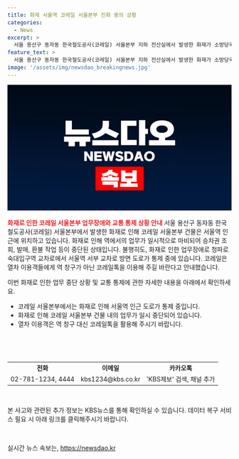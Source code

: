 ```yaml
---
title: 화재 서울역 코레일 서울본부 진화 중의 상황
categories:
  - News
excerpt: >
  서울 용산구 동자동 한국철도공사(코레일) 서울본부 지하 전산실에서 발생한 화재가 소방당국에 의해 약 30분 만에 진압됐습니다. 화재로 인한 다친 사람은 없으나, 서울역에서 역무업무에 일시적으로 지장이 생겼습니다. 코레일은 열차 이용객에게 코레일톡을 이용할 것을 요청했습니다. 이로 인해 청파로 숙대입구역 교차로와 서울역 서부 교차로 방면 도로가 통제 중입니다. (제보 : 시청자 고은미, 익명)
feature_text: >
  서울 용산구 동자동 한국철도공사(코레일) 서울본부 지하 전산실에서 발생한 화재가 소방당국에 의해 약 30분 만에 진압됐습니다. 화재로 인한 다친 사람은 없으나, 서울역에서 역무업무에 일시적으로 지장이 생겼습니다. 코레일은 열차 이용객에게 코레일톡을 이용할 것을 요청했습니다. 이로 인해 청파로 숙대입구역 교차로와 서울역 서부 교차로 방면 도로가 통제 중입니다. (제보 : 시청자 고은미, 익명)
image: '/assets/img/newsdao_breakingnews.jpg'
---
```


<p><img src="/assets/img/newsdao_breakingnews.jpg" alt="firstkoreanews 속보" /></p>

<p><b><span style="color: #ee2323;">화재로 인한 코레일 서울본부 업무장애와 교통 통제 상황 안내</span></b>
서울 용산구 동자동 한국철도공사(코레일) 서울본부에서 발생한 화재로 인해 코레일 서울본부 건물은 서울역 인근에 위치하고 있습니다. 화재로 인해 역에서의 업무가 일시적으로 마비되어 승차권 조회, 발매, 환불 작업 등이 중단된 상태입니다. 불행히도, 화재로 인한 업무장애로 청파로 숙대입구역 교차로에서 서울역 서부 교차로 방면 도로가 통제 중에 있습니다. 코레일은 열차 이용객들에게 역 창구가 아닌 코레일톡을 이용해 주길 바란다고 안내했습니다.</p>

<p data-ke-size="size16"></p>

<p>이번 화재로 인한 업무 중단 상황 및 교통 통제에 관한 자세한 내용을 아래에서 확인하세요. </p>

<ul>
  <li>코레일 서울본부에서는 화재로 인해 서울역 인근 도로가 통제 중입니다.</li>
  <li>화재로 인해 코레일 서울본부 건물 내의 업무가 일시 중단되어 있습니다.</li>
  <li>열차 이용객은 역 창구 대신 코레일톡을 활용해 주시기 바랍니다.</li>
</ul>

<p data-ke-size="size16">&nbsp;</p>

<p data-ke-size="size16">&nbsp;</p>

<table>
<tbody>
<tr>
<td style="text-align: center; height: 17px;"><b>전화</b></td>
<td style="text-align: center; height: 17px;"><b>이메일</b></td>
<td style="text-align: center; height: 17px;"><b>카카오톡</b></td>
</tr>
<tr>
<td style="text-align: center; height: 17px;">02-781-1234, 4444</td>
<td style="text-align: center; height: 17px;">kbs1234@kbs.co.kr</td>
<td style="text-align: center; height: 17px;">'KBS제보' 검색, 채널 추가</td>
</tr>
</tbody>
</table>

<p data-ke-size="size16">&nbsp;</p>

<p>본 사고와 관련된 추가 정보는 KBS뉴스를 통해 확인하실 수 있습니다. 데이터 복구 서비스 필요 시 아래 링크를 클릭해주시기 바랍니다.</p>

<p data-ke-size="size16">&nbsp;</p>
실시간 뉴스 속보는, <a href="https://newsdao.kr" rel="dofollow">https://newsdao.kr</a>


